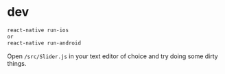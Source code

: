 # dev

```bash
react-native run-ios
or
react-native run-android
```

Open `/src/Slider.js` in your text editor of choice and try doing some dirty things.
